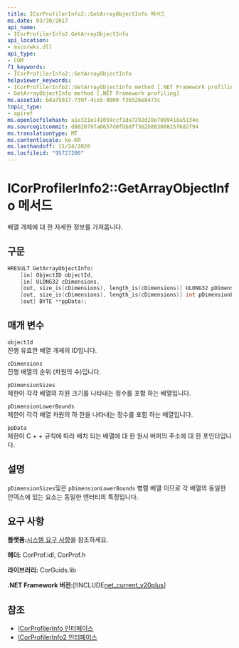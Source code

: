 ```yaml
---
title: ICorProfilerInfo2::GetArrayObjectInfo 메서드
ms.date: 03/30/2017
api_name:
- ICorProfilerInfo2.GetArrayObjectInfo
api_location:
- mscorwks.dll
api_type:
- COM
f1_keywords:
- ICorProfilerInfo2::GetArrayObjectInfo
helpviewer_keywords:
- ICorProfilerInfo2::GetArrayObjectInfo method [.NET Framework profiling]
- GetArrayObjectInfo method [.NET Framework profiling]
ms.assetid: bda75017-739f-4ce5-9000-f3b526e8473c
topic_type:
- apiref
ms.openlocfilehash: a1e321e141059ccf1da7292d28e7099418a5134e
ms.sourcegitcommit: d8020797a6657d0fbbdff362b80300815f682f94
ms.translationtype: MT
ms.contentlocale: ko-KR
ms.lasthandoff: 11/24/2020
ms.locfileid: "95727200"
---
```

# <a name="icorprofilerinfo2getarrayobjectinfo-method"></a>ICorProfilerInfo2::GetArrayObjectInfo 메서드

배열 개체에 대 한 자세한 정보를 가져옵니다.  
  
## <a name="syntax"></a>구문  
  
```cpp  
HRESULT GetArrayObjectInfo(  
    [in] ObjectID objectId,  
    [in] ULONG32 cDimensions,  
    [out, size_is(cDimensions), length_is(cDimensions)] ULONG32 pDimensionSizes[],  
    [out, size_is(cDimensions), length_is(cDimensions)] int pDimensionLowerBounds[],  
    [out] BYTE **ppData);  
```  
  
## <a name="parameters"></a>매개 변수  

 `objectId`  
 진행 유효한 배열 개체의 ID입니다.  
  
 `cDimensions`  
 진행 배열의 순위 (차원의 수)입니다.  
  
 `pDimensionSizes`  
 제한이 각각 배열의 차원 크기를 나타내는 정수를 포함 하는 배열입니다.  
  
 `pDimensionLowerBounds`  
 제한이 각각 배열 차원의 하 한을 나타내는 정수를 포함 하는 배열입니다.  
  
 `ppData`  
 제한이 C + + 규칙에 따라 배치 되는 배열에 대 한 원시 버퍼의 주소에 대 한 포인터입니다.  
  
## <a name="remarks"></a>설명  

 `pDimensionSizes`및은 `pDimensionLowerBounds` 병렬 배열 이므로 각 배열의 동일한 인덱스에 있는 요소는 동일한 엔터티의 특징입니다.  
  
## <a name="requirements"></a>요구 사항  

 **플랫폼:**[시스템 요구 사항](../../get-started/system-requirements.md)을 참조하세요.  
  
 **헤더:** CorProf.idl, CorProf.h  
  
 **라이브러리:** CorGuids.lib  
  
 **.NET Framework 버전:**[!INCLUDE[net_current_v20plus](../../../../includes/net-current-v20plus-md.md)]  
  
## <a name="see-also"></a>참조

- [ICorProfilerInfo 인터페이스](icorprofilerinfo-interface.md)
- [ICorProfilerInfo2 인터페이스](icorprofilerinfo2-interface.md)

